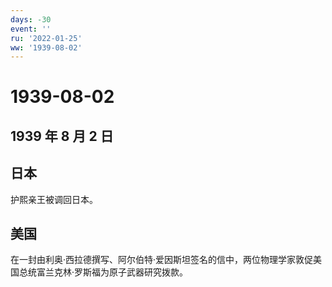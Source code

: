 ```yaml
---
days: -30
event: ''
ru: '2022-01-25'
ww: '1939-08-02'
---
```


# 1939-08-02

## 1939 年 8 月 2 日

## 日本

护熙亲王被调回日本。

## 美国

在一封由利奥·西拉德撰写、阿尔伯特·爱因斯坦签名的信中，两位物理学家敦促美国总统富兰克林·罗斯福为原子武器研究拨款。
